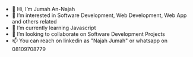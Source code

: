 - 👋 Hi, I’m Jumah An-Najah
- 👀 I’m interested in Software Development, Web Development, Web App and others related
- 🌱 I’m currently learning Javascript
- 💞️ I’m looking to collaborate on Software Development Projects
- 📫 You can reach on linkedin as "Najah Jumah" or whatsapp on 08109708779

<!---
Annajat/Annajat is a ✨ special ✨ repository because its `README.md` (this file) appears on your GitHub profile.
You can click the Preview link to take a look at your changes.
--->
